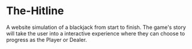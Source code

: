 # The-Hitline
A website simulation of a blackjack from start to finish. The game's story will take the user into a interactive experience where they can choose to progress as the Player or Dealer.

